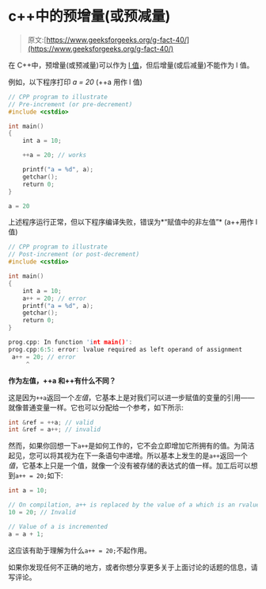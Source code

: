 # c++中的预增量(或预减量)

> 原文:[https://www.geeksforgeeks.org/g-fact-40/](https://www.geeksforgeeks.org/g-fact-40/)

在 C++中，预增量(或预减量)可以作为 [l 值](https://www.geeksforgeeks.org/lvalue-and-rvalue-in-c-language/)，但后增量(或后减量)不能作为 l 值。

例如，以下程序打印 *a = 20* (++a 用作 l 值)

```cpp
// CPP program to illustrate
// Pre-increment (or pre-decrement)
#include <cstdio>

int main()
{
    int a = 10;

    ++a = 20; // works

    printf("a = %d", a);
    getchar();
    return 0;
}
```

```cpp
a = 20

```

上述程序运行正常，但以下程序编译失败，错误为*“赋值中的非左值”* (a++用作 l 值)

```cpp
// CPP program to illustrate
// Post-increment (or post-decrement)
#include <cstdio>

int main()
{
    int a = 10;
    a++ = 20; // error
    printf("a = %d", a);
    getchar();
    return 0;
}
```

```cpp
prog.cpp: In function 'int main()':
prog.cpp:6:5: error: lvalue required as left operand of assignment
 a++ = 20; // error 
     ^

```

**作为左值，++a 和++有什么不同？**

这是因为`++a`返回一个*左值*，它基本上是对我们可以进一步赋值的变量的引用——就像普通变量一样。它也可以分配给一个参考，如下所示:

```cpp
int &ref = ++a; // valid
int &ref = a++; // invalid

```

然而，如果你回想一下`a++`是如何工作的，它不会立即增加它所拥有的值。为简洁起见，您可以将其视为在下一条语句中递增。所以基本上发生的是`a++`返回一个*值*，它基本上只是一个值，就像一个没有被存储的表达式的值一样。加工后可以想到`a++ = 20;`如下:

```cpp
int a = 10;

// On compilation, a++ is replaced by the value of a which is an rvalue:
10 = 20; // Invalid

// Value of a is incremented
a = a + 1;

```

这应该有助于理解为什么`a++ = 20;`不起作用。

如果你发现任何不正确的地方，或者你想分享更多关于上面讨论的话题的信息，请写评论。